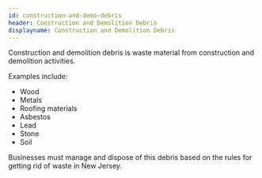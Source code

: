 ```yaml
---
id: construction-and-demo-debris
header: Construction and Demolition Debris
displayname: Construction and Demolition Debris
---
```


Construction and demolition debris is waste material from construction and demolition activities.

Examples include:

- Wood
- Metals
- Roofing materials
- Asbestos
- Lead
- Stone
- Soil

Businesses must manage and dispose of this debris based on the rules for getting rid of waste in New Jersey.
